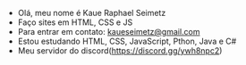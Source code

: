- Olá, meu nome é Kaue Raphael Seimetz
- Faço sites em HTML, CSS e JS
- Para entrar em contato: kaueseimetz@gmail.com
- Estou estudando HTML, CSS, JavaScript, Pthon, Java e C#
- Meu servidor do discord(https://discord.gg/ywh8npc2)